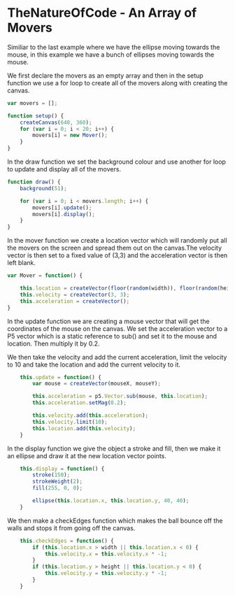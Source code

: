 # TheNatureOfCode - An Array of Movers

Similiar to the last example where we have the ellipse moving towards the mouse, in this example we have a bunch of ellipses moving towards the mouse.

We first declare the movers as an empty array and then in the setup function we use a for loop to create all of the movers along with creating the canvas.

```js
var movers = [];

function setup() {
    createCanvas(640, 360);
    for (var i = 0; i < 20; i++) {
        movers[i] = new Mover();
    }
}

```

In the draw function we set the background colour and use another for loop to update and display all of the movers.

```js
function draw() {
    background(51);

    for (var i = 0; i < movers.length; i++) {
        movers[i].update();
        movers[i].display();
    }
}

```

In the mover function we create a location vector which will randomly put all the movers on the screen and spread them out on the canvas.The velocity vector is then set to a fixed value of (3,3) and the acceleration vector is then left blank.

```js
var Mover = function() {

    this.location = createVector(floor(random(width)), floor(random(height)));
    this.velocity = createVector(3, 3);
    this.acceleration = createVector();
}

```

In the update function we are creating a mouse vector that will get the coordinates of the mouse on the canvas. We set the acceleration vector to a P5 vector which is a static reference to sub() and set it to the mouse and location. Then multiply it by 0.2. 

We then take the velocity and add the current acceleration, limit the velocity to 10 and take the location and add the current velocity to it.

```js
    this.update = function() {
        var mouse = createVector(mouseX, mouseY);

        this.acceleration = p5.Vector.sub(mouse, this.location);
        this.acceleration.setMag(0.2);

        this.velocity.add(this.acceleration);
        this.velocity.limit(10);
        this.location.add(this.velocity);
    }

```

In the display function we give the object a stroke and fill, then we make it an ellipse and draw it at the new location vector points.

```js
    this.display = function() {
        stroke(150);
        strokeWeight(2);
        fill(255, 0, 0);

        ellipse(this.location.x, this.location.y, 40, 40);
    }

```

We then make a checkEdges function which makes the ball bounce off the walls and stops it from going off the canvas.

```js
    this.checkEdges = function() {
        if (this.location.x > width || this.location.x < 0) {
            this.velocity.x = this.velocity.x * -1;
        }
        if (this.location.y > height || this.location.y < 0) {
            this.velocity.y = this.velocity.y * -1;
        }
    }

```
